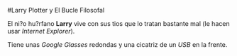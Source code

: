﻿#Larry Plotter y El Bucle Filosofal

El ni?o hu?rfano **Larry** vive con sus tios que lo tratan bastante mal (le hacen usar *Internet Explorer*).

Tiene unas *Google Glasses* redondas y una cicatriz de un *USB* en la frente.